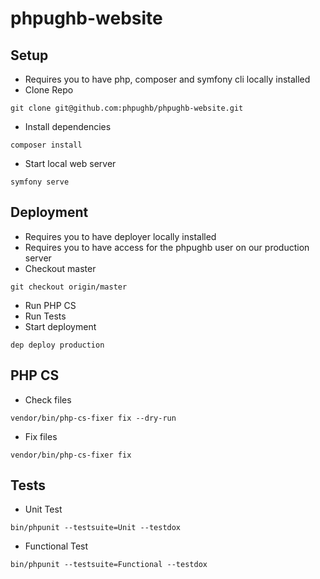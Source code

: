 # phpughb-website

## Setup
* Requires you to have php, composer and symfony cli locally installed
* Clone Repo
```
git clone git@github.com:phpughb/phpughb-website.git
```
* Install dependencies
```
composer install
```
* Start local web server
```
symfony serve
```


## Deployment
* Requires you to have deployer locally installed
* Requires you to have access for the phpughb user on our production server
* Checkout master
```
git checkout origin/master
```
* Run PHP CS
* Run Tests
* Start deployment
```
dep deploy production
```

## PHP CS
* Check files
```
vendor/bin/php-cs-fixer fix --dry-run
```
* Fix files
```
vendor/bin/php-cs-fixer fix
```

## Tests
* Unit  Test
```
bin/phpunit --testsuite=Unit --testdox
```
* Functional Test
```
bin/phpunit --testsuite=Functional --testdox
```